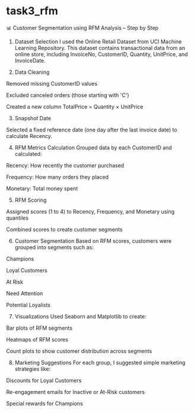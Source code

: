 # task3_rfm
📊 Customer Segmentation using RFM Analysis – Step by Step
1. Dataset Selection
I used the Online Retail Dataset from UCI Machine Learning Repository. This dataset contains transactional data from an online store, including InvoiceNo, CustomerID, Quantity, UnitPrice, and InvoiceDate.

2. Data Cleaning

Removed missing CustomerID values

Excluded canceled orders (those starting with 'C')

Created a new column TotalPrice = Quantity × UnitPrice

3. Snapshot Date

Selected a fixed reference date (one day after the last invoice date) to calculate Recency.

4. RFM Metrics Calculation
Grouped data by each CustomerID and calculated:

Recency: How recently the customer purchased

Frequency: How many orders they placed

Monetary: Total money spent

5. RFM Scoring

Assigned scores (1 to 4) to Recency, Frequency, and Monetary using quantiles

Combined scores to create customer segments

6. Customer Segmentation
Based on RFM scores, customers were grouped into segments such as:

Champions

Loyal Customers

At Risk

Need Attention

Potential Loyalists

7. Visualizations
Used Seaborn and Matplotlib to create:

Bar plots of RFM segments

Heatmaps of RFM scores

Count plots to show customer distribution across segments

8. Marketing Suggestions
For each group, I suggested simple marketing strategies like:

Discounts for Loyal Customers

Re-engagement emails for Inactive or At-Risk customers

Special rewards for Champions

